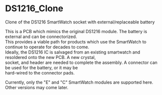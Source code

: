 # DS1216_Clone
Clone of the DS1216 SmartWatch socket with external/replaceable battery<p>
This is a PCB which mimics the original DS1216 module.  The battery is external and can be connectorized.<br>
This provides a viable path for products which use the SmartWatch to continue to operate for decades to come.<br>
Ideally, the DS1216 IC is salvaged from an existing smartwatch and resoldered onto the new PCB.  A new crystal,<br>
socket, and header are needed to complete the assembly.  A connector can be used for the battery, or it may be<br>
hard-wired to the connector pads.
<p>
Currently, only the "E" and "C" SmartWatch modules are supported here.  Other versions may come later.<br>
